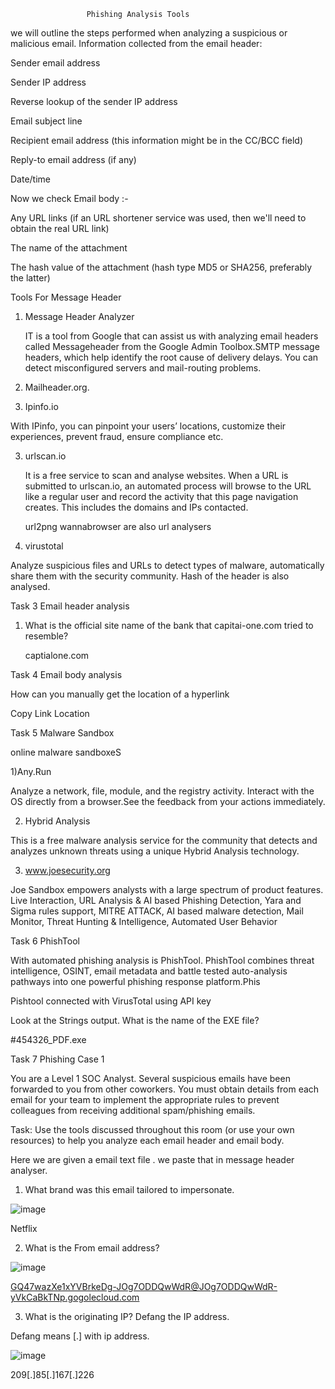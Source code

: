                      Phishing Analysis Tools
                     
we will outline the steps performed when analyzing a suspicious or malicious email. Information collected from the email header:

Sender email address

Sender IP address

Reverse lookup of the sender IP address

Email subject line

Recipient email address (this information might be in the CC/BCC field)

Reply-to email address (if any)

Date/time

Now we check Email body :-

Any URL links (if an URL shortener service was used, then we'll need to obtain the real URL link)

The name of the attachment

The hash value of the attachment (hash type MD5 or SHA256, preferably the latter)

Tools For Message Header

1) Message Header Analyzer

   IT is a tool from Google that can assist us with analyzing email headers called Messageheader from the Google Admin Toolbox.SMTP message headers, which help identify the root cause of delivery delays. You can detect misconfigured servers and mail-routing problems.

2) Mailheader.org.

3) Ipinfo.io

With IPinfo, you can pinpoint your users’ locations, customize their experiences, prevent fraud, ensure compliance etc.

3) urlscan.io

   It is a free service to scan and analyse websites. When a URL is submitted to urlscan.io, an automated process will browse to the URL like a regular user and record the activity that this page navigation creates. This includes the domains and IPs contacted.

   url2png wannabrowser are also url analysers
   
5) virustotal
 
Analyze suspicious files and URLs to detect types of malware, automatically share them with the security community. Hash of the header is also analysed.

Task 3 Email header analysis

1) What is the official site name of the bank that capitai-one.com tried to resemble?

   captialone.com

Task 4 Email body analysis

How can you manually get the location of a hyperlink

Copy Link Location

Task 5 Malware Sandbox

online malware sandboxeS

1)Any.Run

Analyze a network, file, module, and the registry activity. Interact with the OS directly from a browser.See the feedback from your actions immediately.

2) Hybrid Analysis
   
This is a free malware analysis service for the community that detects and analyzes unknown threats using a unique Hybrid Analysis technology.

3) www.joesecurity.org

Joe Sandbox empowers analysts with a large spectrum of product features.  Live Interaction, URL Analysis & AI based Phishing Detection, Yara and Sigma rules support, MITRE ATTACK, AI based malware detection, Mail Monitor, Threat Hunting & Intelligence, Automated User Behavior
   
Task 6  PhishTool

With automated phishing analysis is PhishTool. PhishTool combines threat intelligence, OSINT, email metadata and battle tested auto-analysis pathways into one powerful phishing response platform.Phis
   
Pishtool connected with VirusTotal using API key


Look at the Strings output. What is the name of the EXE file?

#454326_PDF.exe

Task 7  Phishing Case 1

You are a Level 1 SOC Analyst. Several suspicious emails have been forwarded to you from other coworkers. You must obtain details from each email for your team to implement the appropriate rules to prevent colleagues from receiving additional spam/phishing emails. 

Task: Use the tools discussed throughout this room (or use your own resources) to help you analyze each email header and email body.

Here we are given  a email text file . we paste that in message header analyser. 

1) What brand was this email tailored to impersonate.

![image](https://github.com/Meerathimothy/Cyber-Security/assets/57287429/484f9e35-dc3b-4a95-b03f-8989e9e44c80)

Netflix

2) What is the From email address?

![image](https://github.com/Meerathimothy/Cyber-Security/assets/57287429/9cd0d2d6-8829-4978-bfdb-cc428ecb9181)

GQ47wazXe1xYVBrkeDg-JOg7ODDQwWdR@JOg7ODDQwWdR-yVkCaBkTNp.gogolecloud.com

3) What is the originating IP? Defang the IP address.

 Defang means [.] with ip address. 
 
 ![image](https://github.com/Meerathimothy/Cyber-Security/assets/57287429/ae0f4640-54d9-450f-ba33-6cc61c0449c6)

209[.]85[.]167[.]226

